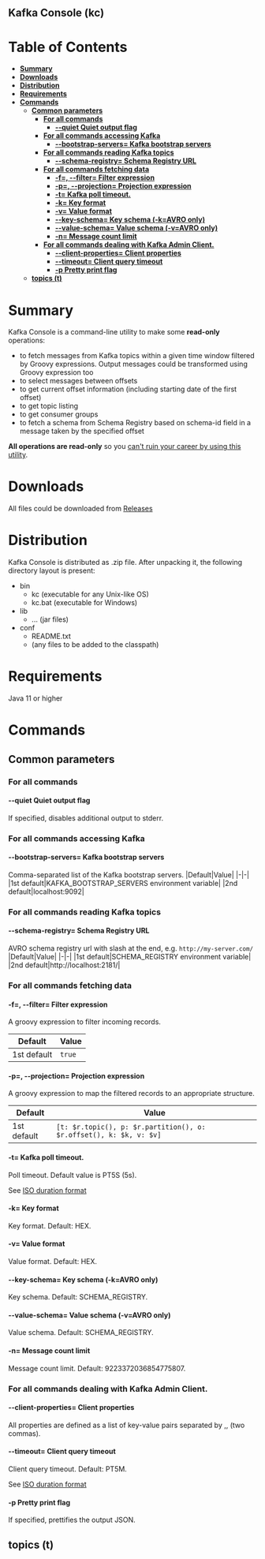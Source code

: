 Kafka Console (kc)
------------------

# Table of Contents

<!-- toc -->
- __[Summary](#summary)__
- __[Downloads](#downloads)__
- __[Distribution](#distribution)__
- __[Requirements](#requirements)__
- __[Commands](#commands)__
  - __[Common parameters](#common-parameters)__
    - __[For all commands](#for-all-commands)__
      - __[--quiet Quiet output flag](#--quiet-quiet-output-flag)__
    - __[For all commands accessing Kafka](#for-all-commands-accessing-kafka)__
      - __[--bootstrap-servers= Kafka bootstrap servers](#--bootstrap-servers-kafka-bootstrap-servers)__
    - __[For all commands reading Kafka topics](#for-all-commands-reading-kafka-topics)__
      - __[--schema-registry= Schema Registry URL](#--schema-registry-schema-registry-url)__
    - __[For all commands fetching data](#for-all-commands-fetching-data)__
      - __[-f=, --filter= Filter expression](#-f---filter-filter-expression)__
      - __[-p=, --projection= Projection expression](#-p---projection-projection-expression)__
      - __[-t= Kafka poll timeout.](#-t-kafka-poll-timeout)__
      - __[-k= Key format](#-k-key-format)__
      - __[-v= Value format](#-v-value-format)__
      - __[--key-schema= Key schema (-k=AVRO only)](#--key-schema-key-schema--kavro-only)__
      - __[--value-schema= Value schema (-v=AVRO only)](#--value-schema-value-schema--vavro-only)__
      - __[-n= Message count limit](#-n-message-count-limit)__
    - __[For all commands dealing with Kafka Admin Client.](#for-all-commands-dealing-with-kafka-admin-client)__
      - __[--client-properties= Client properties](#--client-properties-client-properties)__
      - __[--timeout= Client query timeout](#--timeout-client-query-timeout)__
      - __[-p Pretty print flag](#-p-pretty-print-flag)__
  - __[topics (t)](#topics-t)__
<!-- /toc -->

# Summary

Kafka Console is a command-line utility to make some **read-only** operations:
* to fetch messages from Kafka topics within a given time window filtered by Groovy expressions. Output messages could be transformed using Groovy expression too
* to select messages between offsets
* to get current offset information (including starting date of the first offset)
* to get topic listing
* to get consumer groups
* to fetch a schema from Schema Registry based on schema-id field in a message taken by the specified offset

**All operations are read-only** so you <u>can't ruin your career by using this utility</u>.

# Downloads

All files could be downloaded from [Releases](https://github.com/dzmauchy/kc/releases)

# Distribution

Kafka Console is distributed as .zip file. After unpacking it, the following directory layout is present:
* bin
  * kc (executable for any Unix-like OS)
  * kc.bat (executable for Windows)
* lib
  * ... (jar files)
* conf
  * README.txt
  * (any files to be added to the classpath)

# Requirements

Java 11 or higher

# Commands

## Common parameters

### For all commands

#### --quiet Quiet output flag

If specified, disables additional output to stderr.

### For all commands accessing Kafka

#### --bootstrap-servers= Kafka bootstrap servers
Comma-separated list of the Kafka bootstrap servers.
|Default|Value|
|-|-|
|1st default|KAFKA_BOOTSTRAP_SERVERS environment variable|
|2nd default|localhost:9092|

### For all commands reading Kafka topics

#### --schema-registry= Schema Registry URL
AVRO schema registry url with slash at the end, e.g. ```http://my-server.com/```
|Default|Value|
|-|-|
|1st default|SCHEMA_REGISTRY environment variable|
|2nd default|http://localhost:2181/|

### For all commands fetching data

#### -f=, --filter= Filter expression

A groovy expression to filter incoming records.

|Default|Value|
|-|-|
|1st default|```true```|

#### -p=, --projection= Projection expression

A groovy expression to map the filtered records to an appropriate structure.

|Default|Value|
|-|-|
|1st default|```[t: $r.topic(), p: $r.partition(), o: $r.offset(), k: $k, v: $v]```|

#### -t= Kafka poll timeout.

Poll timeout.
Default value is PT5S (5s).

See [ISO duration format](https://www.digi.com/resources/documentation/digidocs/90001437-13/reference/r_iso_8601_duration_format.htm)

#### -k= Key format

Key format. Default: HEX.

#### -v= Value format

Value format. Default: HEX.

#### --key-schema= Key schema (-k=AVRO only)

Key schema. Default: SCHEMA_REGISTRY.

#### --value-schema= Value schema (-v=AVRO only)

Value schema. Default: SCHEMA_REGISTRY.

#### -n= Message count limit

Message count limit. Default: 9223372036854775807.

### For all commands dealing with Kafka Admin Client.

#### --client-properties= Client properties

All properties are defined as a list of key-value pairs separated by ,, (two commas).

#### --timeout= Client query timeout

Client query timeout. Default: PT5M.

See [ISO duration format](https://www.digi.com/resources/documentation/digidocs/90001437-13/reference/r_iso_8601_duration_format.htm)

#### -p Pretty print flag

If specified, prettifies the output JSON.

## topics (t)